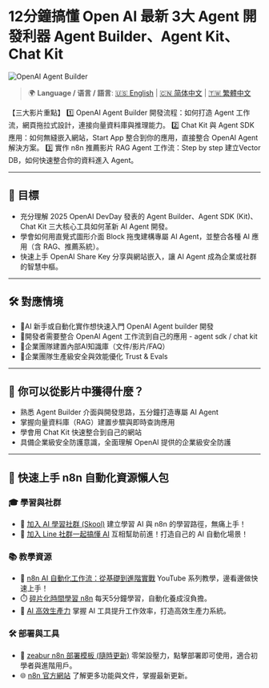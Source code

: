 # 12分鐘搞懂 Open AI 最新 3大 Agent 開發利器 Agent Builder、Agent Kit、Chat Kit

![OpenAI Agent Builder](https://github.com/qwedsazxc78/ai-automation-n8n/blob/main/n8n/45-openai-agent-builder/cover.png?raw=true)

> 🌍 **Language / 语言 / 語言**: [🇺🇸 English](./readme-en.md) | [🇨🇳 简体中文](./readme-cn.md) | [🇹🇼 繁體中文](./readme.md)

【三大影片重點】
1️⃣ OpenAI Agent Builder 開發流程：如何打造 Agent 工作流，網頁拖拉式設計，連接向量資料庫與推理能力。
2️⃣ Chat Kit 與 Agent SDK 應用：如何無縫嵌入網站，Start App 整合到你的應用，直接整合 OpenAI Agent 解決方案。
3️⃣ 實作 n8n 推薦影片 RAG Agent 工作流：Step by step 建立Vector DB，如何快速整合你的資料進入 Agent。

---

## 🎯 目標
* 充分理解 2025 OpenAI DevDay 發表的 Agent Builder、Agent SDK (Kit)、Chat Kit 三大核心工具如何革新 AI Agent 開發。
* 學會如何用直覺式圖形介面 Block 拖曳建構專屬 AI Agent，並整合各種 AI 應用（含 RAG、推薦系統）。
* 快速上手 OpenAI Share Key 分享與網站嵌入，讓 AI Agent 成為企業或社群的智慧中樞。

---

## 🛠️ 對應情境

* 🤖AI 新手或自動化實作想快速入門 OpenAI Agent builder 開發
* 🤖開發者需要整合 OpenAI Agent 工作流到自己的應用 - agent sdk / chat kit
* 🤖企業團隊建置內部AI知識庫（文件/影片/FAQ）
* 🤖企業團隊生產級安全與效能優化 Trust & Evals

---

## 🎥 你可以從影片中獲得什麼？

* 熟悉 Agent Builder 介面與開發思路，五分鐘打造專屬 AI Agent
* 掌握向量資料庫（RAG）建置步驟與即時查詢應用
* 學會用 Chat Kit 快速整合到自己的網站
* 具備企業級安全防護意識，全面理解 OpenAI 提供的企業級安全防護

---

## 🚀 快速上手 n8n 自動化資源懶人包

### 🎓 學習與社群

* 🔗 [加入 AI 學習社群 (Skool)](https://www.skool.com/ai-brain-alex/about?ref=5dde9b20e8e7432aa9a01df6e89685f4)
  建立學習 AI 與 n8n 的學習路徑，無痛上手！
* 🔗 [加入 Line 社群一起搞懂 AI](https://line.me/ti/g2/ZypIgLSzVPweRBgBqKvaRU10WEmnotuZOr7Lpg)
  互相幫助前進！打造自己的 AI 自動化場景！

### 📚 教學資源

* 🎥 [n8n AI 自動化工作流：從基礎到進階實戰](https://youtube.com/playlist?list=PLUf88uk7T54I83MBdbuXgUuA8rVklF4FA&si=wHsQw8YJu-erSdLd)
  YouTube 系列教學，邊看邊做快速上手！
* ⏱️ [碎片化時間學習 n8n](https://youtube.com/playlist?list=PLUf88uk7T54Iv6LV2NFgdTghaX2cPhtgH&si=G3gj2qn179ZFUqAZ)
  每天5分鐘學習，自動化養成沒負擔。
* 🚀 [AI 高效生產力](https://www.youtube.com/playlist?list=PLUf88uk7T54KokZQSM_YRJHtou-GxucZ2)
  掌握 AI 工具提升工作效率，打造高效生產力系統。

### 🛠️ 部署與工具

* 🧩 [zeabur n8n 部署模板 (隨時更新)](https://zeabur.com/zh-TW/templates/0TUVZ7?referralDesktop=qwedsazxc78)
  零架設壓力，點擊部署即可使用，適合初學者與進階用戶。
* 🌐 [n8n 官方網站](https://n8n.io/)
  了解更多功能與文件，掌握最新更新。

